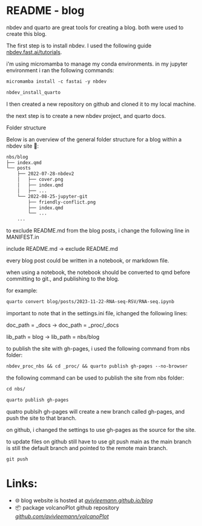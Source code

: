 # README - blog

nbdev and quarto are great tools for creating a blog. both were used to create this blog.

The first step is to install nbdev. I used the following guide [nbdev.fast.ai/tutorials](https://nbdev.fast.ai/tutorials/tutorial.html).

i'm using micromamba to manage my conda environments. in my jupyter environment i ran the following commands:

```markdown
micromamba install -c fastai -y nbdev
```
```markdown
nbdev_install_quarto
```
I then created a new repository on github and cloned it to my local machine.

the next step is to create a new nbdev project, and quarto docs.

Folder structure

Below is an overview of the general folder structure for a blog within a nbdev site 📁:
```markdown
nbs/blog
├── index.qmd
└── posts
    ├── 2022-07-28-nbdev2
    │   ├── cover.png
    │   ├── index.qmd
    │   ├── ...
    └── 2022-08-25-jupyter-git
        ├── friendly-conflict.png
        ├── index.qmd
        └── ...
    ...
```

to exclude README.md from the blog posts, i change the following line in MANIFEST.in

include README.md -> exclude README.md

every blog post could be written in a notebook, or markdown file.

when using a notebook, the notebook should be converted to qmd before committing to git., and publishing to the blog.

for example:

```markdown
quarto convert blog/posts/2023-11-22-RNA-seq-RSV/RNA-seq.ipynb
```

important to note that in the settings.ini file, ichanged the following lines:

doc_path = _docs  -> doc_path = _proc/_docs

lib_path = blog -> lib_path = nbs/blog

to publish the site with gh-pages, i used the following command from nbs folder:

```markdown
nbdev_proc_nbs && cd _proc/ && quarto publish gh-pages --no-browser
```

 the following command can be used to publish the site from nbs folder:

```markdown
cd nbs/

quarto publish gh-pages
```

quatro publsih gh-pages will create a new branch called gh-pages, and push the site to that branch.

on github, i changed the settings to use gh-pages as the source for the site.

to update files on github still have to use git push main as the main branch is still the default branch and pointed to the remote main branch.

```markdown
git push
```


# Links:
- 🌐 blog website is hosted at *[avivleemann.github.io/blog](https://avivleemann.github.io/blog/)*
- 📦 package volcanoPlot github repository *[github.com/avivleemann/volcanoPlot](https://avivleemann.github.io/volcanoPlot/)*

